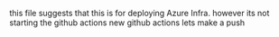 this file suggests that this is for deploying Azure Infra.
however its not starting the github actions
new github actions
lets make a push
